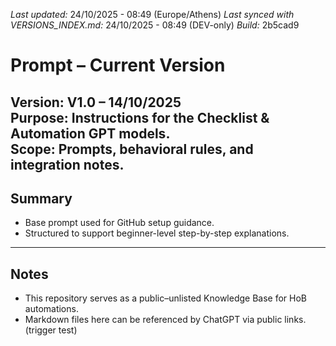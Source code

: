 *Last updated:* 24/10/2025 - 08:49 (Europe/Athens)
*Last synced with VERSIONS_INDEX.md:* 24/10/2025 - 08:49 (DEV-only)
*Build:* 2b5cad9

# Prompt – Current Version
**Version:** V1.0 – 14/10/2025  
**Purpose:** Instructions for the Checklist & Automation GPT models.  
**Scope:** Prompts, behavioral rules, and integration notes.
---
## Summary
- Base prompt used for GitHub setup guidance.
- Structured to support beginner-level step-by-step explanations.
---
## Notes
- This repository serves as a public–unlisted Knowledge Base for HoB automations.
- Markdown files here can be referenced by ChatGPT via public links.
(trigger test)

